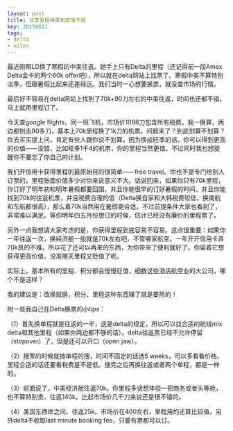 ```yaml
---
layout: post
title: 淡季里程换票到底值不值
key: 20150831
tags:
- delta
- miles
---
```


最近刚帮LD换了寒假的中美往返。她手上只有Delta的里程（还记得前一段Amex Delta金卡的两个60k offer吧），所以就在delta网站上找票了。寒假中美不算特别淡季，但跟暑假比起来还差得远。我们当时一心想要换票，就没查市场的行情。

最后好不容易在delta网站上找到了70k+90刀左右的中美往返，时间也还都不错，马上就用里程订了。

今天查google flights，同一班飞机，市场价1098刀包含所有税费。我一换算，两边都刨去90多刀，基本上70k里程换了1k刀的机票。问题来了？到底划算不划算？
你去买买提上问，肯定有些人跟你说不划算，因为换成旺季的话，你可以得到更高的价值——没错，比如旺季1千4的机票，你的里程当然更值。不过同时我也想提醒你不要忘了你自己的计划。

我们开信用卡获得里程的最原始目的很简单——free travel。你也不是专门给别人订票的，里程账面价值多少对你来说意义不大。话说回来，如果你只有70k里程，你订好了明年初和明年暑假都要回国，并且你能很早的订好暑假的时间，并且你能找到70k的往返机票，并且税费合理的低（Delta换自家和大韩税费较低，换南航和东航都很高），那么着70k当然用在暑假更合适。不过前提条件大家也看到了，非常难以满足。等你明年四五月份想订的时候，估计已经没有廉价的里程票了。

另外一点我想请大家考虑的是，你获得里程到底容易不容易。这点很重要：如果你一年往返一次，换经济舱一般就是70k左右吧，不管哪家航空。一年开开信用卡弄70k真的不难。所以花了还可以再来的东西，为你带来了便利就好了。你留着它想获得更高价值，没准哪天里程又贬值了呢。

实际上，基本所有的里程、积分都会慢慢贬值，细数这些酒店航空业的大公司，哪个不是这样？

我的建议是：改换就换，积分、里程这种东西赚了就是要用的！

附一些我自己在Delta换票的小tips：


（1）首先换单程就是往返的一半，这是delta的规定，所以可以找合适的航线mix delta和其他里程（如果你两边都不够的话）。delta往返票已经不允许停留（stopover）了，但是还可以开口（open jaw）。


（2）搜票的时候就按单程的搜，时间不固定的话选5 weeks，可以多看看价格。里程合适的话还要看税费是不是低。搜完之后再换往返或者两个单程，都是一样的。


（3）前面说了，中美经济舱往返70k。你里程多话想体验一把商务或者头等舱，也不算特别贵，往返140k，比起市场价几千刀来说还是很不错的。


（4）美国东西岸之间，往返25k。市场价在400左右，里程用的还算比较值。另外delta不收取last minute booking fee，只要有票都可以订。